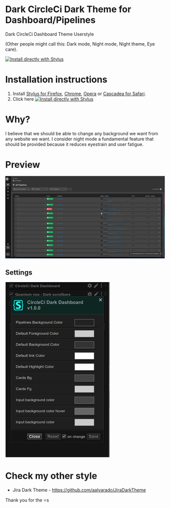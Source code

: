 # Dark CircleCi Dark Theme for Dashboard/Pipelines
Dark CircleCi Dashboard Theme Userstyle

(Other people might call this: Dark mode, Night mode, Night theme, Eye care).

[![Install directly with Stylus](https://img.shields.io/badge/Install%20directly%20with-Stylus-00adad.svg)](https://github.com/aalvarado/dark-circleci-dashboard/raw/main/dark-circleci-dashboard.user.css)

# Installation instructions
1. Install [Stylus for Firefox](https://addons.mozilla.org/en-US/firefox/addon/styl-us/), [Chrome](https://chrome.google.com/webstore/detail/stylus/clngdbkpkpeebahjckkjfobafhncgmne), [Opera](https://addons.opera.com/en-gb/extensions/details/stylus/) or [Cascadea for Safari](https://cascadea.app/).
2. Click here [![Install directly with Stylus](https://img.shields.io/badge/Install%20directly%20with-Stylus-00adad.svg)](https://github.com/aalvarado/dark-circleci-dashboard/raw/main/dark-circleci-dashboard.user.css)

# Why?
I believe that we should be able to change any background we want from any website we want. 
I consider night mode a fundamental feature that should be provided because it reduces eyestrain and user fatigue. 

# Preview
![](dark-circle-ci.png)

## Settings
![](dark-circle-ci-settings.png)

# Check my other style
* Jira Dark Theme - https://github.com/aalvarado/JiraDarkTheme

Thank you for the ⭐s
